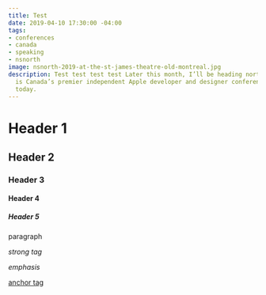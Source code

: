 ```yaml
---
title: Test
date: 2019-04-10 17:30:00 -04:00
tags:
- conferences
- canada
- speaking
- nsnorth
image: nsnorth-2019-at-the-st-james-theatre-old-montreal.jpg
description: Test test test test Later this month, I’ll be heading north to speak at NSNorth 2019. NSNorth
  is Canada’s premier independent Apple developer and designer conference. Get tickets
  today.
---
```


# Header 1

## Header 2

### Header 3

#### Header 4

##### Header 5

paragraph

*strong tag*

_emphasis_

[anchor tag](https://www.google.com)



